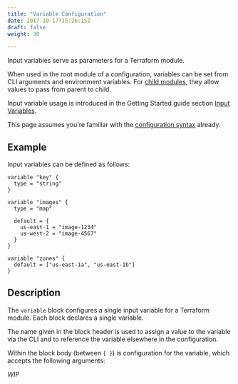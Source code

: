 ```yaml
---
title: "Variable Configuration"
date: 2017-10-17T15:26:15Z
draft: false
weight: 30

---
```


Input variables serve as parameters for a Terraform module.

When used in the root module of a configuration, variables can be set from CLI arguments and environment variables. For [child modules](), they allow values to pass from parent to child.

Input variable usage is introduced in the Getting Started guide section [Input Variables]().

This page assumes you're familiar with the [configuration syntax]() already.

## Example

Input variables can be defined as follows:

```hcl
variable "key" {
  type = "string"
}

variable "images" {
  type = "map"

  default = {
    us-east-1 = "image-1234"
    us-west-2 = "image-4567"
  }
}

variable "zones" {
  default = ["us-east-1a", "us-east-1b"]
}
```

## Description

The `variable` block configures a single input variable for a Terraform module. Each block declares a single variable.

The name given in the block header is used to assign a value to the variable via the CLI and to reference the variable elsewhere in the configuration.

Within the block body (between `{ }`) is configuration for the variable, which accepts the following arguments:

*WIP*
